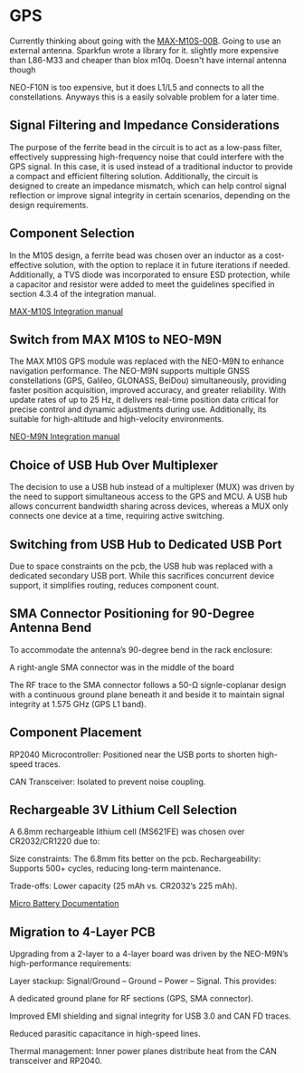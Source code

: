 # GPS 

Currently thinking about going with the [MAX-M10S-00B](https://www.digikey.com/en/products/detail/u-blox/MAX-M10S-00B/15712906). Going to use an external antenna. Sparkfun wrote a library for it. slightly more expensive than L86-M33 and cheaper than blox m10q. Doesn't have internal antenna though

NEO-F10N is too expensive, but it does L1/L5 and connects to all the constellations. Anyways this is a easily solvable problem for a later time.

## Signal Filtering and Impedance Considerations 

The purpose of the ferrite bead in the circuit is to act as a low-pass filter, effectively suppressing high-frequency noise that could interfere with the GPS signal. In this case, it is used instead of a traditional inductor to provide a compact and efficient filtering solution. Additionally, the circuit is designed to create an impedance mismatch, which can help control signal reflection or improve signal integrity in certain scenarios, depending on the design requirements.

## Component Selection

In the M10S design, a ferrite bead was chosen over an inductor as a cost-effective solution, with the option to replace it in future iterations if needed. Additionally, a TVS diode was incorporated to ensure ESD protection, while a capacitor and resistor were added to meet the guidelines specified in section 4.3.4 of the integration manual.

[MAX-M10S Integration manual](https://content.u-blox.com/sites/default/files/MAX-M10S_IntegrationManual_UBX-20053088.pdf)

## Switch from MAX M10S to NEO-M9N

The MAX M10S GPS module was replaced with the NEO-M9N to enhance navigation performance. The NEO-M9N supports multiple GNSS constellations (GPS, Galileo, GLONASS, BeiDou) simultaneously, providing faster position acquisition, improved accuracy, and greater reliability. With update rates of up to 25 Hz, it delivers real-time position data critical for precise control and dynamic adjustments during use. Additionally, its suitable for high-altitude and high-velocity environments.

[NEO-M9N Integration manual](https://content.u-blox.com/sites/default/files/NEO-M9N_Integrationmanual_UBX-19014286.pdf)

## Choice of USB Hub Over Multiplexer

The decision to use a USB hub instead of a multiplexer (MUX) was driven by the need to support simultaneous access to the GPS and MCU. A USB hub allows concurrent bandwidth sharing across devices, whereas a MUX only connects one device at a time, requiring active switching.

## Switching from USB Hub to Dedicated USB Port

Due to space constraints on the pcb, the USB hub was replaced with a dedicated secondary USB port. While this sacrifices concurrent device support, it simplifies routing, reduces component count.

## SMA Connector Positioning for 90-Degree Antenna Bend

To accommodate the antenna’s 90-degree bend in the rack enclosure:

A right-angle SMA connector was in the middle of the board

The RF trace to the SMA connector follows a 50-Ω signle-coplanar design with a continuous ground plane beneath it and beside it to maintain signal integrity at 1.575 GHz (GPS L1 band).

## Component Placement

RP2040 Microcontroller: Positioned near the USB ports to shorten high-speed traces.

CAN Transceiver: Isolated to prevent noise coupling.

## Rechargeable 3V Lithium Cell Selection

A 6.8mm rechargeable lithium cell (MS621FE) was chosen over CR2032/CR1220 due to:

Size constraints: The 6.8mm fits better on the pcb.
Rechargeability: Supports 500+ cycles, reducing long-term maintenance.

Trade-offs: Lower capacity (25 mAh vs. CR2032’s 225 mAh).

[Micro Battery Documentation](https://www.sii.co.jp/en/me/files/2024/01/MicroBattery_E_20230330_rev05-security.pdf)

## Migration to 4-Layer PCB

Upgrading from a 2-layer to a 4-layer board was driven by the NEO-M9N’s high-performance requirements:

Layer stackup: Signal/Ground – Ground – Power – Signal. This provides:

A dedicated ground plane for RF sections (GPS, SMA connector).

Improved EMI shielding and signal integrity for USB 3.0 and CAN FD traces.

Reduced parasitic capacitance in high-speed lines.

Thermal management: Inner power planes distribute heat from the CAN transceiver and RP2040.
